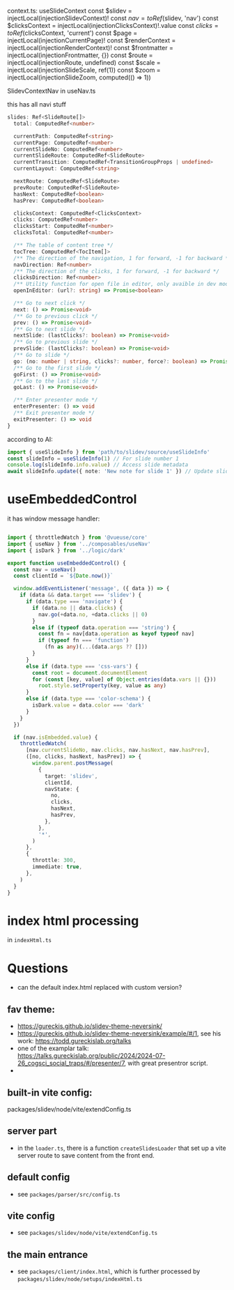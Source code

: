context.ts:  useSlideContext
  const $slidev = injectLocal(injectionSlidevContext)!
  const $nav = toRef($slidev, 'nav')
  const $clicksContext = injectLocal(injectionClicksContext)!.value
  const $clicks = toRef($clicksContext, 'current')
  const $page = injectLocal(injectionCurrentPage)!
  const $renderContext = injectLocal(injectionRenderContext)!
  const $frontmatter = injectLocal(injectionFrontmatter, {})
  const $route = injectLocal(injectionRoute, undefined)
  const $scale = injectLocal(injectionSlideScale, ref(1))
  const $zoom = injectLocal(injectionSlideZoom, computed(() => 1))



SlidevContextNav in useNav.ts

this has all navi stuff

```ts
slides: Ref<SlideRoute[]>
  total: ComputedRef<number>

  currentPath: ComputedRef<string>
  currentPage: ComputedRef<number>
  currentSlideNo: ComputedRef<number>
  currentSlideRoute: ComputedRef<SlideRoute>
  currentTransition: ComputedRef<TransitionGroupProps | undefined>
  currentLayout: ComputedRef<string>

  nextRoute: ComputedRef<SlideRoute>
  prevRoute: ComputedRef<SlideRoute>
  hasNext: ComputedRef<boolean>
  hasPrev: ComputedRef<boolean>

  clicksContext: ComputedRef<ClicksContext>
  clicks: ComputedRef<number>
  clicksStart: ComputedRef<number>
  clicksTotal: ComputedRef<number>

  /** The table of content tree */
  tocTree: ComputedRef<TocItem[]>
  /** The direction of the navigation, 1 for forward, -1 for backward */
  navDirection: Ref<number>
  /** The direction of the clicks, 1 for forward, -1 for backward */
  clicksDirection: Ref<number>
  /** Utility function for open file in editor, only avaible in dev mode  */
  openInEditor: (url?: string) => Promise<boolean>

  /** Go to next click */
  next: () => Promise<void>
  /** Go to previous click */
  prev: () => Promise<void>
  /** Go to next slide */
  nextSlide: (lastClicks?: boolean) => Promise<void>
  /** Go to previous slide */
  prevSlide: (lastClicks?: boolean) => Promise<void>
  /** Go to slide */
  go: (no: number | string, clicks?: number, force?: boolean) => Promise<void>
  /** Go to the first slide */
  goFirst: () => Promise<void>
  /** Go to the last slide */
  goLast: () => Promise<void>

  /** Enter presenter mode */
  enterPresenter: () => void
  /** Exit presenter mode */
  exitPresenter: () => void
}

```

according to AI:

```ts
import { useSlideInfo } from 'path/to/slidev/source/useSlideInfo'
const slideInfo = useSlideInfo(1) // For slide number 1
console.log(slideInfo.info.value) // Access slide metadata
await slideInfo.update({ note: 'New note for slide 1' }) // Update slide metadata

```


# useEmbeddedControl

it has window message handler:

```ts

import { throttledWatch } from '@vueuse/core'
import { useNav } from '../composables/useNav'
import { isDark } from '../logic/dark'

export function useEmbeddedControl() {
  const nav = useNav()
  const clientId = `${Date.now()}`

  window.addEventListener('message', ({ data }) => {
    if (data && data.target === 'slidev') {
      if (data.type === 'navigate') {
        if (data.no || data.clicks) {
          nav.go(+data.no, +data.clicks || 0)
        }
        else if (typeof data.operation === 'string') {
          const fn = nav[data.operation as keyof typeof nav]
          if (typeof fn === 'function')
            (fn as any)(...(data.args ?? []))
        }
      }
      else if (data.type === 'css-vars') {
        const root = document.documentElement
        for (const [key, value] of Object.entries(data.vars || {}))
          root.style.setProperty(key, value as any)
      }
      else if (data.type === 'color-schema') {
        isDark.value = data.color === 'dark'
      }
    }
  })

  if (nav.isEmbedded.value) {
    throttledWatch(
      [nav.currentSlideNo, nav.clicks, nav.hasNext, nav.hasPrev],
      ([no, clicks, hasNext, hasPrev]) => {
        window.parent.postMessage(
          {
            target: 'slidev',
            clientId,
            navState: {
              no,
              clicks,
              hasNext,
              hasPrev,
            },
          },
          '*',
        )
      },
      {
        throttle: 300,
        immediate: true,
      },
    )
  }
}
```

# index html processing

in `indexHtml.ts`

# Questions

- can the default index.html replaced with custom version?

## fav theme:

- https://gureckis.github.io/slidev-theme-neversink/
- https://gureckis.github.io/slidev-theme-neversink/example/#/1, see his work:  https://todd.gureckislab.org/talks
- one of the examplar talk:  https://talks.gureckislab.org/public/2024/2024-07-26_cogsci_social_traps/#/presenter/7, with great presentror script.
- 

## built-in vite config:

packages/slidev/node/vite/extendConfig.ts



## server part

- in the `loader.ts`, there is a function `createSlidesLoader` that set up a vite server route to save content from the front end.

## default config

- see `packages/parser/src/config.ts`

## vite config

- see `packages/slidev/node/vite/extendConfig.ts`

## the main entrance

- see `packages/client/index.html`, which is further processed by `packages/slidev/node/setups/indexHtml.ts`
